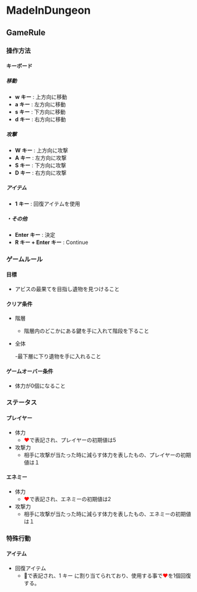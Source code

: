 # MadeInDungeon

## GameRule

### 操作方法

#### キーボード

##### 移動

- **w キー** : 上方向に移動
- **a キー** : 左方向に移動
- **s キー** : 下方向に移動
- **d キー** : 右方向に移動

##### 攻撃

- **W キー** : 上方向に攻撃
- **A キー** : 左方向に攻撃
- **S キー** : 下方向に攻撃
- **D キー** : 右方向に攻撃

##### アイテム

- **1 キー** : 回復アイテムを使用

##### ・その他

- **Enter キー** : 決定
- **R キー + Enter キー** : Continue

### ゲームルール

#### 目標

- アビスの最果てを目指し遺物を見つけること

#### クリア条件

- 階層

    - 階層内のどこかにある鍵を手に入れて階段を下ること

- 全体

    -最下層に下り遺物を手に入れること

#### ゲームオーバー条件

- 体力が0個になること

### ステータス

#### プレイヤー

- 体力
    - <a style="color:red">❤</a>で表記され、プレイヤーの初期値は5
- 攻撃力
    -   相手に攻撃が当たった時に減らす体力を表したもの、プレイヤーの初期値は１

#### エネミー

- 体力
    - <a style="color:red">❤</a>で表記され、エネミーの初期値は2
- 攻撃力
    -   相手に攻撃が当たった時に減らす体力を表したもの、エネミーの初期値は１

### 特殊行動

#### アイテム

- 回復アイテム
    - 🍎で表記され、1 キー に割り当てられており、使用する事で<a style="color:red">❤</a>を1個回復する。

